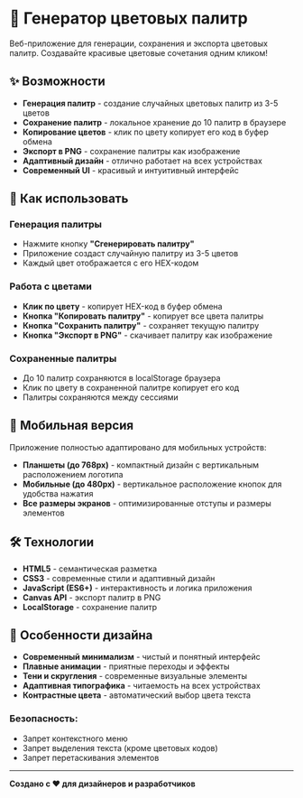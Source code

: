 # 🎨 Генератор цветовых палитр

Веб-приложение для генерации, сохранения и экспорта цветовых палитр. Создавайте красивые цветовые сочетания одним кликом!

## ✨ Возможности

- **Генерация палитр** - создание случайных цветовых палитр из 3-5 цветов
- **Сохранение палитр** - локальное хранение до 10 палитр в браузере
- **Копирование цветов** - клик по цвету копирует его код в буфер обмена
- **Экспорт в PNG** - сохранение палитры как изображение
- **Адаптивный дизайн** - отлично работает на всех устройствах
- **Современный UI** - красивый и интуитивный интерфейс

## 🎯 Как использовать

### Генерация палитры
- Нажмите кнопку **"Сгенерировать палитру"**
- Приложение создаст случайную палитру из 3-5 цветов
- Каждый цвет отображается с его HEX-кодом

### Работа с цветами
- **Клик по цвету** - копирует HEX-код в буфер обмена
- **Кнопка "Копировать палитру"** - копирует все цвета палитры
- **Кнопка "Сохранить палитру"** - сохраняет текущую палитру
- **Кнопка "Экспорт в PNG"** - скачивает палитру как изображение

### Сохраненные палитры
- До 10 палитр сохраняются в localStorage браузера
- Клик по цвету в сохраненной палитре копирует его код
- Палитры сохраняются между сессиями

## 📱 Мобильная версия

Приложение полностью адаптировано для мобильных устройств:
- **Планшеты (до 768px)** - компактный дизайн с вертикальным расположением логотипа
- **Мобильные (до 480px)** - вертикальное расположение кнопок для удобства нажатия
- **Все размеры экранов** - оптимизированные отступы и размеры элементов

## 🛠 Технологии

- **HTML5** - семантическая разметка
- **CSS3** - современные стили и адаптивный дизайн
- **JavaScript (ES6+)** - интерактивность и логика приложения
- **Canvas API** - экспорт палитр в PNG
- **LocalStorage** - сохранение палитр

## 🎨 Особенности дизайна

- **Современный минимализм** - чистый и понятный интерфейс
- **Плавные анимации** - приятные переходы и эффекты
- **Тени и скругления** - современные визуальные элементы
- **Адаптивная типографика** - читаемость на всех устройствах
- **Контрастные цвета** - автоматический выбор цвета текста

### Безопасность:
- Запрет контекстного меню
- Запрет выделения текста (кроме цветовых кодов)
- Запрет перетаскивания элементов


---

**Создано с ❤️ для дизайнеров и разработчиков** 
